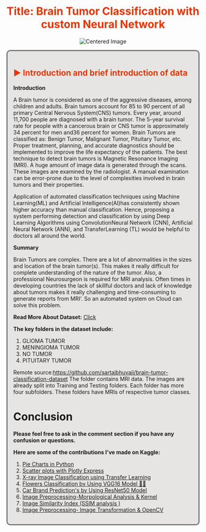 <h1 style="color:#E83500; text-align: center"> Title: Brain Tumor Classification with custom Neural Network </font></h1>

<div style="display: flex; justify-content: center; align-items: center;">
    <img src="http://alsani.me/wp-content/uploads/2023/11/MRI-animinated.gif" alt="Centered Image" style="display: block; margin: auto;">
</div>


<a id="1"></a>
<div style= "border-radius:10px; border:#787878 solid; padding: 15px; background-color: #E7E5E4; font-size:100%; text-align:left">

<h2 style="color:#E83500"> ▶️ Introduction and brief introduction of data</font></h2>

**Introduction**

A Brain tumor is considered as one of the aggressive diseases, among children and adults. Brain tumors account for 85 to 90 percent of all primary Central Nervous System(CNS) tumors. Every year, around 11,700 people are diagnosed with a brain tumor. The 5-year survival rate for people with a cancerous brain or CNS tumor is approximately 34 percent for men and36 percent for women. Brain Tumors are classified as: Benign Tumor, Malignant Tumor, Pituitary Tumor, etc. Proper treatment, planning, and accurate diagnostics should be implemented to improve the life expectancy of the patients. The best technique to detect brain tumors is Magnetic Resonance Imaging (MRI). A huge amount of image data is generated through the scans. These images are examined by the radiologist. A manual examination can be error-prone due to the level of complexities involved in brain tumors and their properties.

Application of automated classification techniques using Machine Learning(ML) and Artificial Intelligence(AI)has consistently shown higher accuracy than manual classification. Hence, proposing a system performing detection and classification by using Deep Learning Algorithms using ConvolutionNeural Network (CNN), Artificial Neural Network (ANN), and TransferLearning (TL) would be helpful to doctors all around the world.


**Summary**

Brain Tumors are complex. There are a lot of abnormalities in the sizes and location of the brain tumor(s). This makes it really difficult for complete understanding of the nature of the tumor. Also, a professional Neurosurgeon is required for MRI analysis. Often times in developing countries the lack of skillful doctors and lack of knowledge about tumors makes it really challenging and time-consuming to generate reports from MRI’. So an automated system on Cloud can solve this problem.

**Read More About Dataset:** [Click](https://www.kaggle.com/datasets/sartajbhuvaji/brain-tumor-classification-mri)

**The key folders in the dataset include:**

1. GLIOMA TUMOR
1. MENINGIOMA TUMOR
1. NO TUMOR
1. PITUITARY TUMOR



Remote source:https://github.com/sartajbhuvaji/brain-tumor-classification-dataset
The folder contains MRI data. The images are already split into Training and Testing folders.
Each folder has more four subfolders. These folders have MRIs of respective tumor classes.


# Conclusion
**Please feel free to ask in the comment section if you have any confusion or questions.**

**Here are some of the contributions I've made on Kaggle:**
1. [Pie Charts in Python](https://www.kaggle.com/code/alsaniipe/pie-charts-in-python)
1. [Scatter plots with Plotly Express](https://www.kaggle.com/code/alsaniipe/scatter-plots-with-plotly-express)
1. [X-ray Image Classification using Transfer Learning](https://www.kaggle.com/code/alsaniipe/x-ray-image-classification-using-transfer-learning)
1. [Flowers Classification by Using VGG16 Model 🎉🎉](https://www.kaggle.com/code/alsaniipe/flowers-classification-by-using-vgg16-model)
1. [Car Brand Prediction's by Using ResNet50 Model](https://www.kaggle.com/code/alsaniipe/car-brand-prediction-s-by-using-resnet50-model)
1. [Image Preprocessing-Morpological Analysis & Kernel](https://www.kaggle.com/code/alsaniipe/image-preprocessing-morpological-analysis-kernel)
1. [Image Similarity Index (SSIM analysis )](https://www.kaggle.com/code/alsaniipe/image-similarity-index-ssim-analysis)
1. [Image Preprocessing- Image Transformation & OpenCV](https://www.kaggle.com/code/alsaniipe/image-preprocessing-image-transformation-opencv)

